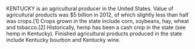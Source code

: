 KENTUCKY is an agricultural producer in the United States. Value of agricultural products was $5 billion in 2012, of which slightly less than half was crops.[1] Crops grown in the state include corn, soybeans, hay, wheat and tobacco.[2] Historically, hemp has been a cash crop in the state (see hemp in Kentucky). Finished agricultural products produced in the state include Kentucky bourbon and Kentucky wine.
